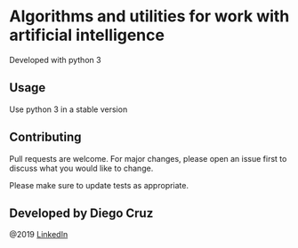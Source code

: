# Algorithms and utilities for work with artificial intelligence

Developed with python 3

## Usage

Use python 3 in a stable version

## Contributing
Pull requests are welcome. For major changes, please open an issue first to discuss what you would like to change.

Please make sure to update tests as appropriate.

## Developed by Diego Cruz
@2019
[LinkedIn](https://www.linkedin.com/in/di3cruz/)
